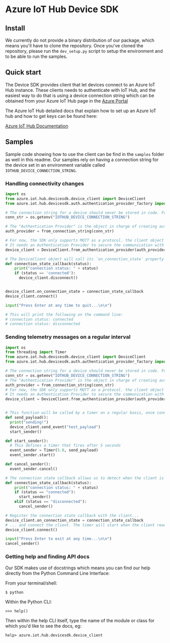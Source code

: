
Azure IoT Hub Device SDK
========================

## Install

We currently do not provide a binary distribution of our package, which means you'll have to clone the repository.
Once you've cloned the repository, please run the `dev_setup.py` script to setup the environment and to be able to run
the samples.

## Quick start

The Device SDK provides client that let devices connect to an Azure IoT Hub instance. These clients needs to authenticate with IoT Hub,
and the easiest way to do that is using a device connection string which can be obtained from your Azure IoT Hub page in the [Azure Portal](https://portal.azure.com)

The Azure IoT Hub detailed docs that explain how to set up an Azure IoT hub and how to get keys can be found here:

[Azure IoT Hub Documentation](https://docs.microsoft.com/en-us/azure/iot-hub/)

## Samples

Sample code showing how to use the client can be find in the `samples` folder as well in this readme.
Our samples rely on having a connection string for the device set in an environment variable called `IOTHUB_DEVICE_CONNECTION_STRING`.

### Handling connectivity changes
```python
import os
from azure.iot.hub.devicesdk.device_client import DeviceClient
from azure.iot.hub.devicesdk.auth.authentication_provider_factory import from_connection_string

# The connection string for a device should never be stored in code. For the sake of simplicity we're using an environment variable here.
conn_str = os.getenv("IOTHUB_DEVICE_CONNECTION_STRING")

# The "Authentication Provider" is the object in charge of creating authentication "tokens" for the device client.
auth_provider = from_connection_string(conn_str)

# For now, the SDK only supports MQTT as a protocol. the client object is used to interact with your Azure IoT hub.
# It needs an Authentication Provider to secure the communication with the hub, using either tokens or x509 certificates
device_client = DeviceClient.from_authentication_provider(auth_provider, "mqtt")

# The DeviceClient object will call its `on_connection_state` property every time the state of the client connection changes.
def connection_state_callback(status):
    print("connection status: " + status)
    if (status == 'connected'):
      device_client.disconnect()


device_client.on_connection_state = connection_state_callback
device_client.connect()

input("Press Enter at any time to quit...\n\n")

# This will print the following on the command line:
# connection status: connected
# connection status: disconnected
```

### Sending telemetry messages on a regular interval
```python
import os
from threading import Timer
from azure.iot.hub.devicesdk.device_client import DeviceClient
from azure.iot.hub.devicesdk.auth.authentication_provider_factory import from_connection_string

# The connection string for a device should never be stored in code. For the sake of simplicity we're using an environment variable here.
conn_str = os.getenv("IOTHUB_DEVICE_CONNECTION_STRING")
# The "Authentication Provider" is the object in charge of creating authentication "tokens" for the device client.
auth_provider = from_connection_string(conn_str)
# For now, the SDK only supports MQTT as a protocol. the client object is used to interact with your Azure IoT hub.
# It needs an Authentication Provider to secure the communication with the hub, using either tokens or x509 certificates
device_client = DeviceClient.from_authentication_provider(auth_provider, "mqtt")


# This function will be called by a timer on a regular basis, once connected
def send_payload():
  print("sending!")
  device_client.send_event("test_payload")
  start_sender()

def start_sender():
  # This defines a timer that fires after 5 seconds
  event_sender = Timer(5.0, send_payload)
  event_sender.start()

def cancel_sender():
  event_sender.cancel()

# The connection state callback allows us to detect when the client is connected and disconnected:
def connection_state_callback(status):
    print("connection status: " + status)
    if (status == "connected"):
      start_sender()
    elif (status == "disconnected"):
      cancel_sender()

# Register the connection state callback with the client...
device_client.on_connection_state = connection_state_callback
# ... and connect the client. The timer will start when the client reaches the connected state.
device_client.connect()

input("Press Enter to exit at any time...\n\n")
cancel_sender()
```

### Getting help and finding API docs

Our SDK makes use of docstrings which means you can find our help directly from the Python Command Line Interface:

From your terminal/shell:
```
$ python
```

Within the Python CLI:
```
>>> help()
```

Then within the help CLI itself, type the name of the module or class for which you'd like to see the docs, eg:
```
help> azure.iot.hub.devicesdk.device_client
```